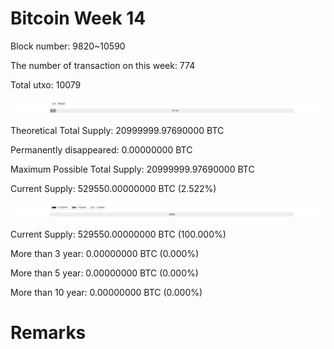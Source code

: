 # Bitcoin Week 14

Block number: 9820~10590

The number of transaction on this week: 774

Total utxo: 10079

![](../images/mined_week14.png)

Theoretical Total Supply: 20999999.97690000 BTC

Permanently disappeared: 0.00000000 BTC

Maximum Possible Total Supply: 20999999.97690000 BTC

Current Supply: 529550.00000000 BTC (2.522%)

![](../images/year_week14.png)


Current Supply: 529550.00000000 BTC (100.000%)

More than 3 year: 0.00000000 BTC (0.000%)

More than 5 year: 0.00000000 BTC (0.000%)

More than 10 year: 0.00000000 BTC (0.000%)

# Remarks

